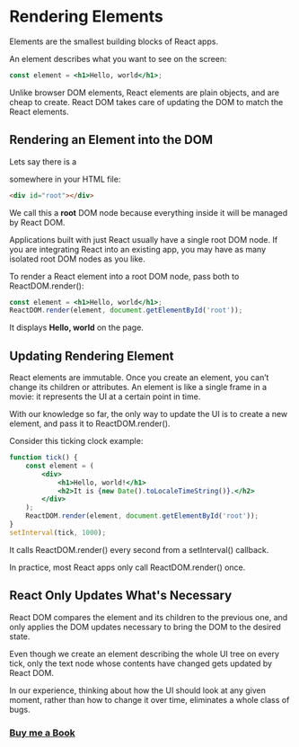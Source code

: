 # Rendering Elements
Elements are the smallest building blocks of React apps.

An element describes what you want to see on the screen:
```jsx
const element = <h1>Hello, world</h1>;
```
Unlike browser DOM elements, React elements are plain objects, and are cheap to create. React DOM takes care of updating the DOM to match the React elements.

## Rendering an Element into the DOM
Lets say there is a <div> somewhere in your HTML file:
```HTML
<div id="root"></div>
```
We call this a **root** DOM node because everything inside it will be managed by React DOM.

Applications built with just React usually have a single root DOM node. If you are integrating React into an existing app, you may have as many isolated root DOM nodes as you like.

To render a React element into a root DOM node, pass both to ReactDOM.render():

```jsx
const element = <h1>Hello, world</h1>;
ReactDOM.render(element, document.getElementById('root'));
```
It displays **Hello, world** on the page.

## Updating Rendering Element
React elements are immutable. Once you create an element, you can’t change its children or attributes. An element is like a single frame in a movie: it represents the UI at a certain point in time.

With our knowledge so far, the only way to update the UI is to create a new element, and pass it to ReactDOM.render().

Consider this ticking clock example:

```jsx
function tick() {
    const element = (
        <div>
            <h1>Hello, world!</h1>
            <h2>It is {new Date().toLocaleTimeString()}.</h2>
        </div>
    );
    ReactDOM.render(element, document.getElementById('root'));
}
setInterval(tick, 1000);
```
It calls ReactDOM.render() every second from a setInterval() callback.

In practice, most React apps only call ReactDOM.render() once.

## React Only Updates What's Necessary
React DOM compares the element and its children to the previous one, and only applies the DOM updates necessary to bring the DOM to the desired state.

Even though we create an element describing the whole UI tree on every tick, only the text node whose contents have changed gets updated by React DOM.

In our experience, thinking about how the UI should look at any given moment, rather than how to change it over time, eliminates a whole class of bugs.


### [Buy me a Book](https://bit.ly/388sUbE)


